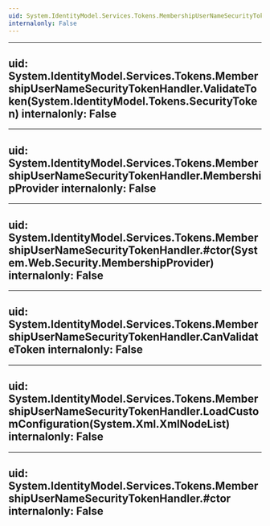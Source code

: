 ```yaml
---
uid: System.IdentityModel.Services.Tokens.MembershipUserNameSecurityTokenHandler
internalonly: False
---
```


---
uid: System.IdentityModel.Services.Tokens.MembershipUserNameSecurityTokenHandler.ValidateToken(System.IdentityModel.Tokens.SecurityToken)
internalonly: False
---

---
uid: System.IdentityModel.Services.Tokens.MembershipUserNameSecurityTokenHandler.MembershipProvider
internalonly: False
---

---
uid: System.IdentityModel.Services.Tokens.MembershipUserNameSecurityTokenHandler.#ctor(System.Web.Security.MembershipProvider)
internalonly: False
---

---
uid: System.IdentityModel.Services.Tokens.MembershipUserNameSecurityTokenHandler.CanValidateToken
internalonly: False
---

---
uid: System.IdentityModel.Services.Tokens.MembershipUserNameSecurityTokenHandler.LoadCustomConfiguration(System.Xml.XmlNodeList)
internalonly: False
---

---
uid: System.IdentityModel.Services.Tokens.MembershipUserNameSecurityTokenHandler.#ctor
internalonly: False
---
